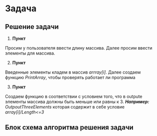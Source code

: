 # Задача

## Решение задачи 
1. **Пункт**

Просим у пользователя  ввести длину массива. Далее просим ввести элементы для массива.

2. **Пункт**

Введенные элементы кладем в массив _arrray[i]_.
Далее создаем функцию _PrintArray_, чтобы проверять работает ли программа

3. **Пункт** 

Создаем функцию в соответствии с условием того, что в outpute элементы массива должны быть меньше или равны к 3. ***Например:*** _OutpoutThreeElements_ которая содержит в себе условие _array[i]/Length<=3_

## Блок схема алгоритма решения задачи 